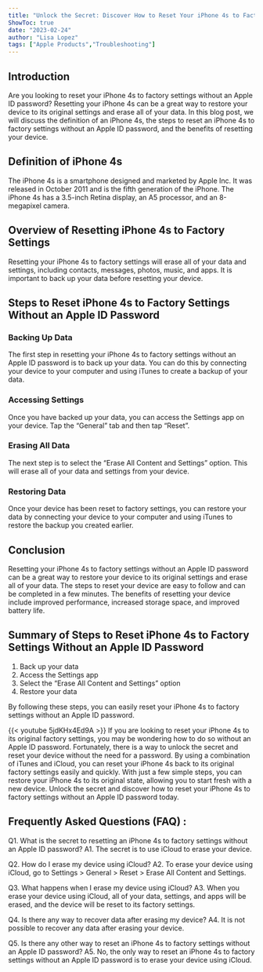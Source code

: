 ```yaml
---
title: "Unlock the Secret: Discover How to Reset Your iPhone 4s to Factory Settings Without an Apple ID Password!"
ShowToc: true 
date: "2023-02-24"
author: "Lisa Lopez" 
tags: ["Apple Products","Troubleshooting"]
---
```

## Introduction 
Are you looking to reset your iPhone 4s to factory settings without an Apple ID password? Resetting your iPhone 4s can be a great way to restore your device to its original settings and erase all of your data. In this blog post, we will discuss the definition of an iPhone 4s, the steps to reset an iPhone 4s to factory settings without an Apple ID password, and the benefits of resetting your device. 

## Definition of iPhone 4s
The iPhone 4s is a smartphone designed and marketed by Apple Inc. It was released in October 2011 and is the fifth generation of the iPhone. The iPhone 4s has a 3.5-inch Retina display, an A5 processor, and an 8-megapixel camera. 

## Overview of Resetting iPhone 4s to Factory Settings
Resetting your iPhone 4s to factory settings will erase all of your data and settings, including contacts, messages, photos, music, and apps. It is important to back up your data before resetting your device. 

## Steps to Reset iPhone 4s to Factory Settings Without an Apple ID Password

### Backing Up Data
The first step in resetting your iPhone 4s to factory settings without an Apple ID password is to back up your data. You can do this by connecting your device to your computer and using iTunes to create a backup of your data. 

### Accessing Settings
Once you have backed up your data, you can access the Settings app on your device. Tap the “General” tab and then tap “Reset”. 

### Erasing All Data
The next step is to select the “Erase All Content and Settings” option. This will erase all of your data and settings from your device. 

### Restoring Data
Once your device has been reset to factory settings, you can restore your data by connecting your device to your computer and using iTunes to restore the backup you created earlier. 

## Conclusion
Resetting your iPhone 4s to factory settings without an Apple ID password can be a great way to restore your device to its original settings and erase all of your data. The steps to reset your device are easy to follow and can be completed in a few minutes. The benefits of resetting your device include improved performance, increased storage space, and improved battery life. 

## Summary of Steps to Reset iPhone 4s to Factory Settings Without an Apple ID Password
1. Back up your data 
2. Access the Settings app 
3. Select the “Erase All Content and Settings” option 
4. Restore your data 

By following these steps, you can easily reset your iPhone 4s to factory settings without an Apple ID password.

{{< youtube 5jdKHx4Ed9A >}} 
If you are looking to reset your iPhone 4s to its original factory settings, you may be wondering how to do so without an Apple ID password. Fortunately, there is a way to unlock the secret and reset your device without the need for a password. By using a combination of iTunes and iCloud, you can reset your iPhone 4s back to its original factory settings easily and quickly. With just a few simple steps, you can restore your iPhone 4s to its original state, allowing you to start fresh with a new device. Unlock the secret and discover how to reset your iPhone 4s to factory settings without an Apple ID password today.

## Frequently Asked Questions (FAQ) :
Q1. What is the secret to resetting an iPhone 4s to factory settings without an Apple ID password?
A1. The secret is to use iCloud to erase your device.

Q2. How do I erase my device using iCloud?
A2. To erase your device using iCloud, go to Settings > General > Reset > Erase All Content and Settings.

Q3. What happens when I erase my device using iCloud?
A3. When you erase your device using iCloud, all of your data, settings, and apps will be erased, and the device will be reset to its factory settings.

Q4. Is there any way to recover data after erasing my device?
A4. It is not possible to recover any data after erasing your device.

Q5. Is there any other way to reset an iPhone 4s to factory settings without an Apple ID password?
A5. No, the only way to reset an iPhone 4s to factory settings without an Apple ID password is to erase your device using iCloud.


